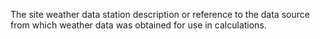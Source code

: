 ﻿The site weather data station description or reference to the data source from which weather data was obtained for use in calculations.
